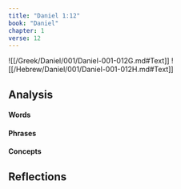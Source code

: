 ```yaml
---
title: "Daniel 1:12"
book: "Daniel"
chapter: 1
verse: 12
---
```

![[/Greek/Daniel/001/Daniel-001-012G.md#Text]]
![[/Hebrew/Daniel/001/Daniel-001-012H.md#Text]]

## Analysis

#### Words

#### Phrases

#### Concepts

## Reflections
